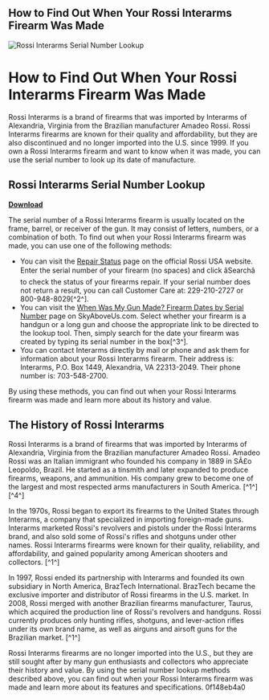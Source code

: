 ## How to Find Out When Your Rossi Interarms Firearm Was Made

 
![Rossi Interarms Serial Number Lookup](https://i1.sndcdn.com/avatars-gb8Hsqy9lUWwnDDQ-5KsPYw-t240x240.jpg)

 
# How to Find Out When Your Rossi Interarms Firearm Was Made
 
Rossi Interarms is a brand of firearms that was imported by Interarms of Alexandria, Virginia from the Brazilian manufacturer Amadeo Rossi. Rossi Interarms firearms are known for their quality and affordability, but they are also discontinued and no longer imported into the U.S. since 1999. If you own a Rossi Interarms firearm and want to know when it was made, you can use the serial number to look up its date of manufacture.
 
## Rossi Interarms Serial Number Lookup


[**Download**](https://www.google.com/url?q=https%3A%2F%2Furloso.com%2F2tKV1z&sa=D&sntz=1&usg=AOvVaw3xwUPaORLIb69w5KWAk8Cw)

 
The serial number of a Rossi Interarms firearm is usually located on the frame, barrel, or receiver of the gun. It may consist of letters, numbers, or a combination of both. To find out when your Rossi Interarms firearm was made, you can use one of the following methods:
 
- You can visit the [Repair Status](https://rossiusa.com/support/repair-status) page on the official Rossi USA website. Enter the serial number of your firearm (no spaces) and click âSearchâ to check the status of your firearms repair. If your serial number does not return a result, you can call Customer Care at: 229-210-2727 or 800-948-8029[^2^].
- You can visit the [When Was My Gun Made? Firearm Dates by Serial Number](https://skyaboveus.com/hunting-shooting/when-was-gun-manufactured-firearm-gun-dates-serial-number) page on SkyAboveUs.com. Select whether your firearm is a handgun or a long gun and choose the appropriate link to be directed to the lookup tool. Then, simply search for the date your firearm was created by typing its serial number in the box[^3^].
- You can contact Interarms directly by mail or phone and ask them for information about your Rossi Interarms firearm. Their address is: Interarms, P.O. Box 1449, Alexandria, VA 22313-2049. Their phone number is: 703-548-2700.

By using these methods, you can find out when your Rossi Interarms firearm was made and learn more about its history and value.
  
## The History of Rossi Interarms
 
Rossi Interarms is a brand of firearms that was imported by Interarms of Alexandria, Virginia from the Brazilian manufacturer Amadeo Rossi. Amadeo Rossi was an Italian immigrant who founded his company in 1889 in SÃ£o Leopoldo, Brazil. He started as a tinsmith and later expanded to produce firearms, weapons, and ammunition. His company grew to become one of the largest and most respected arms manufacturers in South America. [^1^] [^4^]
 
In the 1970s, Rossi began to export its firearms to the United States through Interarms, a company that specialized in importing foreign-made guns. Interarms marketed Rossi's revolvers and pistols under the Rossi Interarms brand, and also sold some of Rossi's rifles and shotguns under other names. Rossi Interarms firearms were known for their quality, reliability, and affordability, and gained popularity among American shooters and collectors. [^1^]
 
In 1997, Rossi ended its partnership with Interarms and founded its own subsidiary in North America, BrazTech International. BrazTech became the exclusive importer and distributor of Rossi firearms in the U.S. market. In 2008, Rossi merged with another Brazilian firearms manufacturer, Taurus, which acquired the production line of Rossi's revolvers and handguns. Rossi currently produces only hunting rifles, shotguns, and lever-action rifles under its own brand name, as well as airguns and airsoft guns for the Brazilian market. [^1^]
 
Rossi Interarms firearms are no longer imported into the U.S., but they are still sought after by many gun enthusiasts and collectors who appreciate their history and value. By using the serial number lookup methods described above, you can find out when your Rossi Interarms firearm was made and learn more about its features and specifications.
 0f148eb4a0
